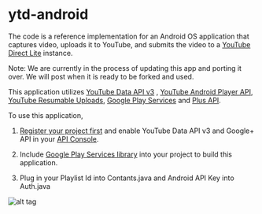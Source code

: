 ytd-android
===========

The code is a reference implementation for an Android OS application that captures video, uploads it to YouTube, and submits the video to a [YouTube Direct Lite](http://code.google.com/p/youtube-direct-lite/) instance.

Note: We are currently in the process of updating this app and porting it over. We will post when it is ready to be forked and used.

This application utilizes [YouTube Data API v3](https://developers.google.com/youtube/v3/) , [YouTube Android Player API](https://developers.google.com/youtube/android/player/), [YouTube Resumable Uploads](https://developers.google.com/youtube/v3/guides/using_resumable_upload_protocol?hl=en), [Google Play Services](https://developer.android.com/google/play-services/index.html) and [Plus API](https://developers.google.com/+/mobile/android/Google).

To use this application,

1) [Register your project first](https://developers.google.com/youtube/android/player/register) and enable YouTube Data API v3 and Google+ API in your [API Console](https://code.google.com/apis/console/).

2) Include [Google Play Services library](http://developer.android.com/google/play-services/setup.html) into your project to build this application.

5) Plug in your Playlist Id into Contants.java and Android API Key into Auth.java

![alt tag](https://ytd-android.googlecode.com/files/YTDL.png)
